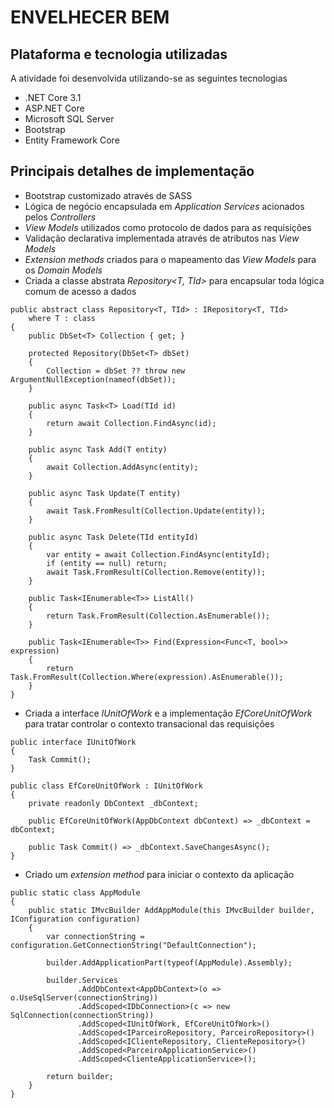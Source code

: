 # ENVELHECER BEM


## Plataforma e tecnologia utilizadas

A atividade foi desenvolvida utilizando-se as seguintes tecnologias

- .NET Core 3.1
- ASP.NET Core
- Microsoft SQL Server
- Bootstrap
- Entity Framework Core

## Principais detalhes de implementação

- Bootstrap customizado através de SASS
- Lógica de negócio encapsulada em _Application Services_ acionados pelos _Controllers_
- _View Models_ utilizados como protocolo de dados para as requisições
- Validação declarativa implementada através de atributos nas _View Models_
- _Extension methods_ criados para o mapeamento das _View Models_ para os _Domain Models_
- Criada a classe abstrata _Repository<T, TId>_ para encapsular toda lógica comum de acesso a dados
```
public abstract class Repository<T, TId> : IRepository<T, TId> 
    where T : class
{
    public DbSet<T> Collection { get; }

    protected Repository(DbSet<T> dbSet)
    {
        Collection = dbSet ?? throw new ArgumentNullException(nameof(dbSet));
    }

    public async Task<T> Load(TId id)
    {
        return await Collection.FindAsync(id);
    }

    public async Task Add(T entity)
    {
        await Collection.AddAsync(entity);
    }

    public async Task Update(T entity)
    {
        await Task.FromResult(Collection.Update(entity));
    }

    public async Task Delete(TId entityId)
    {
        var entity = await Collection.FindAsync(entityId);
        if (entity == null) return;
        await Task.FromResult(Collection.Remove(entity));
    }

    public Task<IEnumerable<T>> ListAll()
    {
        return Task.FromResult(Collection.AsEnumerable());
    }

    public Task<IEnumerable<T>> Find(Expression<Func<T, bool>> expression)
    {
        return Task.FromResult(Collection.Where(expression).AsEnumerable());
    }
}
```
- Criada a interface _IUnitOfWork_ e a implementação _EfCoreUnitOfWork_ para tratar controlar o contexto transacional das requisições
```
public interface IUnitOfWork
{
    Task Commit();
}

public class EfCoreUnitOfWork : IUnitOfWork
{
    private readonly DbContext _dbContext;

    public EfCoreUnitOfWork(AppDbContext dbContext) => _dbContext = dbContext;

    public Task Commit() => _dbContext.SaveChangesAsync();
}
```
- Criado um _extension method_ para iniciar o contexto da aplicação
```
public static class AppModule
{
	public static IMvcBuilder AddAppModule(this IMvcBuilder builder, IConfiguration configuration)
	{
		var connectionString = configuration.GetConnectionString("DefaultConnection");
		
		builder.AddApplicationPart(typeof(AppModule).Assembly);

		builder.Services
			   .AddDbContext<AppDbContext>(o => o.UseSqlServer(connectionString))
			   .AddScoped<IDbConnection>(c => new SqlConnection(connectionString))
			   .AddScoped<IUnitOfWork, EfCoreUnitOfWork>()
			   .AddScoped<IParceiroRepository, ParceiroRepository>()
			   .AddScoped<IClienteRepository, ClienteRepository>()
			   .AddScoped<ParceiroApplicationService>()
			   .AddScoped<ClienteApplicationService>();

		return builder;
	}
}
```

